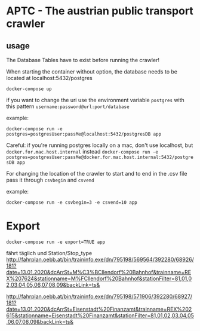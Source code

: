 # APTC - The austrian public transport crawler

## usage
The Database Tables have to exist before running the crawler!

When starting the container without option, the database needs to be located at localhost:5432/postgres

`docker-compose up
`

if you want to change the uri use the environment variable `postgres` with this pattern `username:password@url:port/database`

example:

`docker-compose run -e postgres=postgresUser:passMe@localhost:5432/postgresDB app`

Careful: if you're running postgres locally on a mac, don't use localhost, but `docker.for.mac.host.internal` instead
`docker-compose run -e postgres=postgresUser:passMe@docker.for.mac.host.internal:5432/postgresDB app`

For changing the location of the crawler to start and to end in the .csv file pass it through `csvbegin` and `csvend`

example:

`docker-compose run -e csvbegin=3 -e csvend=10 app`


# Export

`docker-compose run -e export=TRUE app`

fährt täglich
und Station/Stop_type
http://fahrplan.oebb.at/bin/traininfo.exe/dn/795198/569564/392280/68926/181?date=13.01.2020&dcArrSt=M%C3%BCllendorf%20Bahnhof&trainname=REX%207624&stationname=M%FCllendorf%20Bahnhof&stationFilter=81,01,02,03,04,05,06,07,08,09&backLink=ts&

http://fahrplan.oebb.at/bin/traininfo.exe/dn/795198/571906/392280/68927/181?date=13.01.2020&dcArrSt=Eisenstadt%20Finanzamt&trainname=REX%202615&stationname=Eisenstadt%20Finanzamt&stationFilter=81,01,02,03,04,05,06,07,08,09&backLink=ts&
